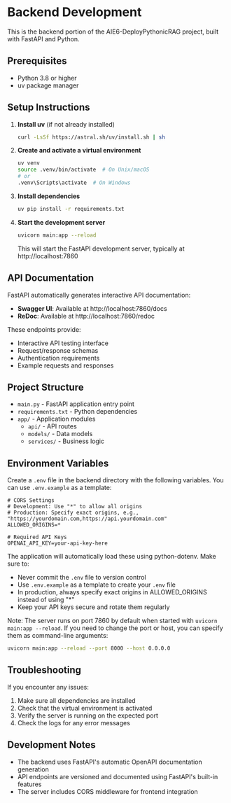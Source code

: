 # Backend Development

This is the backend portion of the AIE6-DeployPythonicRAG project, built with FastAPI and Python.

## Prerequisites

- Python 3.8 or higher
- uv package manager

## Setup Instructions

1. **Install uv** (if not already installed)

   ```bash
   curl -LsSf https://astral.sh/uv/install.sh | sh
   ```

2. **Create and activate a virtual environment**

   ```bash
   uv venv
   source .venv/bin/activate  # On Unix/macOS
   # or
   .venv\Scripts\activate  # On Windows
   ```

3. **Install dependencies**

   ```bash
   uv pip install -r requirements.txt
   ```

4. **Start the development server**

   ```bash
   uvicorn main:app --reload
   ```

   This will start the FastAPI development server, typically at http://localhost:7860

## API Documentation

FastAPI automatically generates interactive API documentation:

- **Swagger UI**: Available at http://localhost:7860/docs
- **ReDoc**: Available at http://localhost:7860/redoc

These endpoints provide:
- Interactive API testing interface
- Request/response schemas
- Authentication requirements
- Example requests and responses

## Project Structure

- `main.py` - FastAPI application entry point
- `requirements.txt` - Python dependencies
- `app/` - Application modules
  - `api/` - API routes
  - `models/` - Data models
  - `services/` - Business logic

## Environment Variables

Create a `.env` file in the backend directory with the following variables. You can use `.env.example` as a template:

```env
# CORS Settings
# Development: Use "*" to allow all origins
# Production: Specify exact origins, e.g., "https://yourdomain.com,https://api.yourdomain.com"
ALLOWED_ORIGINS=*

# Required API Keys
OPENAI_API_KEY=your-api-key-here
```

The application will automatically load these using python-dotenv. Make sure to:
- Never commit the `.env` file to version control
- Use `.env.example` as a template to create your `.env` file
- In production, always specify exact origins in ALLOWED_ORIGINS instead of using "*"
- Keep your API keys secure and rotate them regularly

Note: The server runs on port 7860 by default when started with `uvicorn main:app --reload`. If you need to change the port or host, you can specify them as command-line arguments:
```bash
uvicorn main:app --reload --port 8000 --host 0.0.0.0
```

## Troubleshooting

If you encounter any issues:

1. Make sure all dependencies are installed
2. Check that the virtual environment is activated
3. Verify the server is running on the expected port
4. Check the logs for any error messages

## Development Notes

- The backend uses FastAPI's automatic OpenAPI documentation generation
- API endpoints are versioned and documented using FastAPI's built-in features
- The server includes CORS middleware for frontend integration 